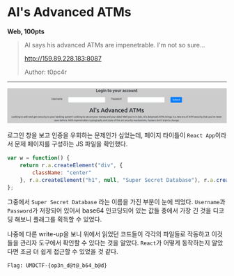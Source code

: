 # Al's Advanced ATMs
**Web, 100pts**
> Al says his advanced ATMs are impenetrable. I'm not so sure...
>
> http://159.89.228.183:8087
>
> Author: t0pc4r

--------------------------------------------------------------------------------

![Main](main.png)

로그인 창을 보고 인증을 우회하는 문제인가 싶었는데, 페이지 타이틀이 `React App`이라서 문제 페이지를 구성하는 JS 파일을 확인했다.

```js
var w = function() {
    return r.a.createElement("div", {
        className: "center"
    }, r.a.createElement("h1", null, "Super Secret Database"), r.a.createElement(y.a, null, r.a.createElement("thead", null, r.a.createElement("tr", null, r.a.createElement("th", null, "Username"), r.a.createElement("th", null, "Password"))), r.a.createElement("tbody", null, r.a.createElement("tr", null, r.a.createElement("td", null, "root"), r.a.createElement("td", null, "dG9vcg==")), r.a.createElement("tr", null, r.a.createElement("td", null, "admin"), r.a.createElement("td", null, "YWRtaW4=")), r.a.createElement("tr", null, r.a.createElement("td", null, "user"), r.a.createElement("td", null, "cGFzc3dvcmQ=")), r.a.createElement("tr", null, r.a.createElement("td", null, "umd-csec"), r.a.createElement("td", null, "VU1EQ1RGLXtvcDNuX2RAdEBfYjY0X2JAZH0=")), r.a.createElement("tr", null, r.a.createElement("td", null, "AzureDiamond"), r.a.createElement("td", null, "SHVudGVyMg==")))))
};
```

그중에서 `Super Secret Database` 라는 이름을 가진 부분이 눈에 띄었다. `Username`과 `Password`가 저장되어 있어서 base64 인코딩되어 있는 값들 중에서 가장 긴 것을 디코딩 해보니 플래그를 획득할 수 있었다.

나중에 다른 write-up을 보니 위에서 읽었던 코드들이 각각의 파일들로 작동하고 이것들을 관리자 도구에서 확인할 수 있다는 것을 알았다. `React`가 어떻게 동작하는지 알았다면 조금 더 쉽게 접근할 수 있었을 것 같다.

```
Flag: UMDCTF-{op3n_d@t@_b64_b@d}
```